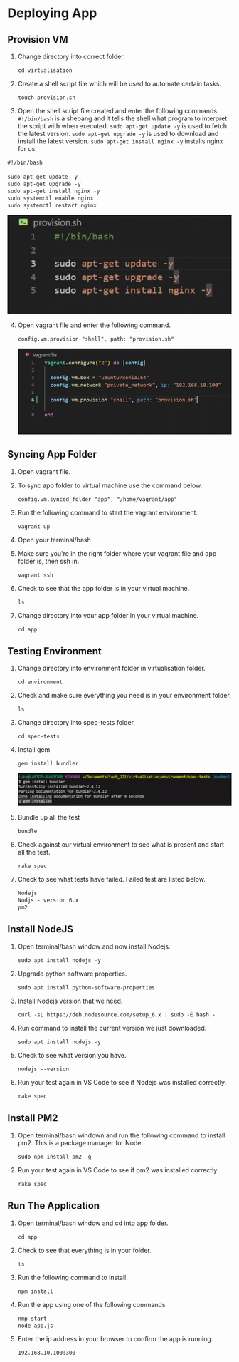 # Deploying App

## Provision VM

1. Change directory into correct folder.

    ```
    cd virtualisation
    ```

2. Create a shell script file which will be used to automate certain tasks.

    ```
    touch provision.sh
    ```

3. Open the shell script file created and enter the following commands. `#!/bin/bash` is a shebang and it tells the shell what program to interpret the script with when executed. `sudo apt-get update -y` is used to fetch the latest version. `sudo apt-get upgrade -y` is used to download and install the latest version. `sudo apt-get install nginx -y` installs nginx for us.

```
#!/bin/bash

sudo apt-get update -y
sudo apt-get upgrade -y
sudo apt-get install nginx -y
sudo systemctl enable nginx
sudo systemctl restart nginx
```

![Alt text](img/provision%20file%20for%20automation.png)

4. Open vagrant file and enter the following command.

    ```
    config.vm.provision "shell", path: "provision.sh"
    ```

    ![Alt text](img/sync%20app%20folder.png)

## Syncing App Folder

1. Open vagrant file.

2. To sync app folder to virtual machine use the command below.
   
    ```
    config.vm.synced_folder "app", "/home/vagrant/app"
    ```


3. Run the following command to start the vagrant environment. 

    ```
    vagrant up
    ```

4. Open your terminal/bash

5. Make sure you're in the right folder where your vagrant file and app folder is, then ssh in.

    ```
    vagrant ssh
    ```

6. Check to see that the app folder is in your virtual machine.

    ```
    ls
    ```

7. Change directory into your app folder in your virtual machine.

    ```
    cd app
    ```

## Testing Environment

1. Change directory into environment folder in virtualisation folder.
   
   ```
   cd environment
   ```

2. Check and make sure everything you need is in your environment folder.

    ```
    ls
    ```

3. Change directory into spec-tests folder.
   
   ```
   cd spec-tests
   ```

4. Install gem
   
   ```
   gem install bundler
   ```

   ![Alt text](img/gem%20install%20bundler.png)

5. Bundle up all the test

    ```
    bundle
    ```

6. Check against our virtual environment to see what is present and start all the test.
   
   ```
   rake spec
   ```

7. Check to see what tests have failed. Failed test are listed below.
   
   ```
   Nodejs
   Nodjs - version 6.x
   pm2
   ```

## Install NodeJS

1. Open terminal/bash window and now install Nodejs.

    ```
    sudo apt install nodejs -y
    ```

2. Upgrade python software properties.
    
    ```
    sudo apt install python-software-properties
    ```

3. Install Nodejs version that we need.

    ```
    curl -sL https://deb.nodesource.com/setup_6.x | sudo -E bash -
    ```

4. Run command to install the current version we just downloaded.
    
    ```
    sudo apt install nodejs -y
    ```

5. Check to see what version you have.
    
    ```
    nodejs --version
    ```

6. Run your test again in VS Code to see if Nodejs was installed correctly.

    ```
    rake spec
    ```

## Install PM2

1. Open terminal/bash windown and run the following command to install pm2. This is a package manager for Node.

    ```
    sudo npm install pm2 -g
    ```

2. Run your test again in VS Code to see if pm2 was installed correctly.

    ```
    rake spec
    ```

## Run The Application

1. Open terminal/bash window and cd into app folder.
   
   ```
   cd app
   ```

2. Check to see that everything is in your folder.

    ```
    ls
    ```

3. Run the following command to install.

    ```
    npm install
    ```

4. Run the app using one of the following commands

    ```
    nmp start
    node app.js
    ```

5. Enter the ip address in your browser to confirm the app is running.

    ```
    192.168.10.100:300
    ```